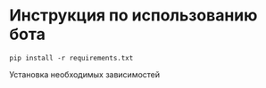 # Инструкция по использованию бота
```pip install -r requirements.txt```

Установка необходимых зависимостей
